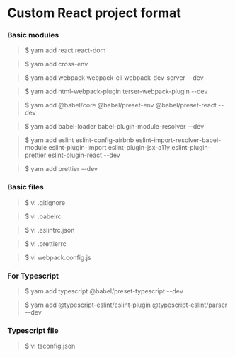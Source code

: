 # Custom React project format

### Basic modules
> $ yarn add react react-dom

> $ yarn add cross-env

> $ yarn add webpack webpack-cli webpack-dev-server --dev

> $ yarn add html-webpack-plugin terser-webpack-plugin --dev

> $ yarn add @babel/core @babel/preset-env @babel/preset-react --dev

> $ yarn add babel-loader babel-plugin-module-resolver --dev

> $ yarn add eslint eslint-config-airbnb eslint-import-resolver-babel-module eslint-plugin-import eslint-plugin-jsx-a11y eslint-plugin-prettier eslint-plugin-react --dev

> $ yarn add prettier --dev


### Basic files
> $ vi .gitignore

> $ vi .babelrc

> $ vi .eslintrc.json

> $ vi .prettierrc

> $ vi webpack.config.js

### For Typescript
> $ yarn add typescript @babel/preset-typescript --dev

> $ yarn add @typescript-eslint/eslint-plugin @typescript-eslint/parser --dev

### Typescript file
> $ vi tsconfig.json